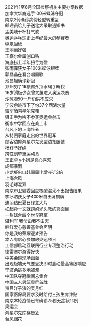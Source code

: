 2021年1至6月全国检察机关主要办案数据  
加拿大华裔选手100米蝶泳夺冠  
南京2例确诊病例轻型转重型  
邮递员给儿子送北大录取通知书  
孟美岐干杯打气歌  
奥运乒乓球史上年纪最大的参赛者  
李泉当爸  
王丽丽好强  
王嘉尔金属创口贴  
海底捞上半年扭亏为盈  
张雨霏获女子100米蝶泳银牌  
郭晶晶在看台唱国歌  
池昌旭确诊新冠  
郑州男子15楼窗外拉水绳子断裂  
16岁滑板少女曾文蕙进入奥运决赛  
沙葱卖50一斤仍供不应求  
宁波余姚市下了约37个西湖水量  
雷军晒鸿星尔克鞋  
狙击手为啥不参赛奥运会射击  
衡水中学回应在美上市  
台风下的上海社畜  
从特困家庭走出的世界冠军  
顾客边剪鸿星尔克发型边抢服装  
杨舒予好绝  
跨性别举重运动员  
王正卓 y小姐是真心喜欢  
成都暴雨  
小龙虾出口韩国同比增长近3倍  
上海台风  
羽毛球混双  
南京市卫健委回应核酸混采不出报告结果  
李冰洁获女子400米自由泳铜牌  
迪丽热巴夏日绿意大片  
扛起孙一文就跑的光头教练真面目  
一张球台四个世界冠军  
谌利军 我命由我不由天  
韩红爱心慈善基金会声明  
你是我的荣耀逐梦预告  
本人有信心参加的奥运项目  
工信部启动互联网行业专项整治行动  
德雷塞尔游得好快  
中美会谈现场画面  
出现极端天气要坚决即时启动最高等级响应  
宁波余姚多地被淹  
中国队夺冠瞬间总集合  
中国三人男篮奥运首胜  
辣目洋子演的吴月红  
国家医保局要求及时给付三孩生育津贴  
南京本轮疫情已有确诊75例无症状13例  
奥运会  
鸿星尔克库存告急  
台风烟花  
